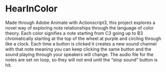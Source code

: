 # HearInColor
Made through Adobe Animate with Actionscript3, this project explores a novel way of exploring note relationships through the language of color theory. Each color signifies a note starting from C3 going up to B3 chromatically starting at the top of the wheel at purple and circling through like a clock. Each time a button is clicked it creates a new sound channel with that note meaning you can keep clicking the same button and the sound playing through your speakers will change. The audio file for the notes are set on loop, so they will not end until the “stop sound” button is hit.
